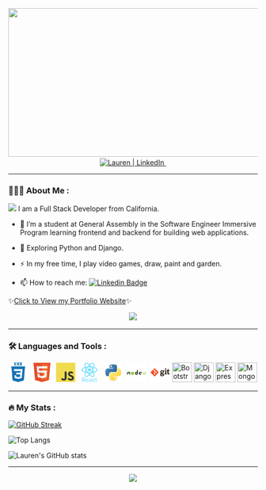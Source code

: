 <div id="banner" align="center">  
  <img src="https://i.imgur.com/ztNniMh.jpg?1" width="900" height="300" />
</div>

<div id="badges" align="center">
    <a href="https://www.linkedin.com/in/lauren-marie-johnson/">
      <img src="https://raw.githubusercontent.com/yushi1007/yushi1007/main/images/linkedin.svg" alt="Lauren | LinkedIn" width="21px"/>
    </a>
    <img src="https://komarev.com/ghpvc/?username=lauren-m-johnson&style=flat-square&color=blue" alt=""/>
</div>
  
---

### 👩🏽‍💻 About Me :
 <img src="https://media.giphy.com/media/WUlplcMpOCEmTGBtBW/giphy.gif" width="30"> I am a Full Stack Developer from California.
 
 - :telescope: I’m a student at General Assembly in the Software Engineer Immersive Program learning frontend and backend for building web applications.

- :seedling: Exploring Python and Django.

- :zap: In my free time, I play video games, draw, paint and garden.

- :mailbox: How to reach me:  [![Linkedin Badge](https://img.shields.io/badge/LinkedIn-0077B5?style=for-the-badge&logo=linkedin&logoColor=white)](https://www.linkedin.com/in/lauren-marie-johnson/)

✨[Click to View my Portfolio Website](https://lauren-m-johnson.github.io/portfolio/)✨

<div id="header" align="center">  
  <img src="https://media.giphy.com/media/CuuSHzuc0O166MRfjt/giphy.gif" width="200"/>
</div>

---

### :hammer_and_wrench: Languages and Tools :

<div>
  <img src="https://github.com/devicons/devicon/blob/master/icons/css3/css3-plain-wordmark.svg"  title="CSS3" alt="CSS" width="40" height="40"/>&nbsp;
  <img src="https://github.com/devicons/devicon/blob/master/icons/html5/html5-original.svg" title="HTML5" alt="HTML" width="40" height="40"/>&nbsp;
  <img src="https://github.com/devicons/devicon/blob/master/icons/javascript/javascript-original.svg" title="JavaScript" alt="JavaScript" width="40" height="40"/>&nbsp;
  <img src="https://github.com/devicons/devicon/blob/master/icons/react/react-original-wordmark.svg" title="React" alt="React" width="40" height="40"/>&nbsp;
  <img src="https://github.com/devicons/devicon/blob/master/icons/python/python-original.svg" title="Python" alt="Python" width="40" height="40" />&nbsp;
  <img src="https://github.com/devicons/devicon/blob/master/icons/nodejs/nodejs-original-wordmark.svg" title="NodeJS" alt="NodeJS" width="40" height="40"/>&nbsp;
  <img src="https://github.com/devicons/devicon/blob/master/icons/git/git-original-wordmark.svg" title="Git" **alt="Git" width="40" height="40"/>
  <img src="https://cdn.jsdelivr.net/gh/devicons/devicon/icons/bootstrap/bootstrap-original.svg" title="Bootstrap" **alt="Bootstrap" width="40" height="40"/>
  <img src="https://cdn.jsdelivr.net/gh/devicons/devicon/icons/django/django-plain.svg" title="Django" **alt="Django" width="40" height="40"/>
  <img src="https://cdn.jsdelivr.net/gh/devicons/devicon/icons/express/express-original.svg" title="Express" **alt="Express" width="40" height="40"/>
  <img src="https://cdn.jsdelivr.net/gh/devicons/devicon/icons/mongodb/mongodb-plain-wordmark.svg" title="MongoDB" **alt="MongoDB" width="40" height="40"/>
</div>

---

### :fire: My Stats :
[![GitHub Streak](http://github-readme-streak-stats.herokuapp.com?user=lauren-m-johnson&theme=tokyonight&hide_border=true)](https://git.io/streak-stats)

![Top Langs](https://github-readme-stats.vercel.app/api/top-langs/?username=lauren-m-johnson&layout=compact&theme=tokyonight)

![Lauren's GitHub stats](https://github-readme-stats.vercel.app/api?username=lauren-m-johnson&show_icons=true&theme=tokyonight)

---

<div align="center">
  <img src="https://media.giphy.com/media/L1R1tvI9svkIWwpVYr/giphy.gif" />
</div>
